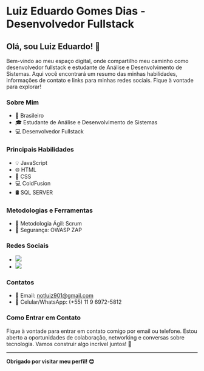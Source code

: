 # Luiz Eduardo Gomes Dias - Desenvolvedor Fullstack

## Olá, sou Luiz Eduardo! 👋

Bem-vindo ao meu espaço digital, onde compartilho meu caminho como desenvolvedor fullstack e estudante de Análise e Desenvolvimento de Sistemas. Aqui você encontrará um resumo das minhas habilidades, informações de contato e links para minhas redes sociais. Fique à vontade para explorar!

### Sobre Mim

- 🌆 Brasileiro
- 🎓 Estudante de Análise e Desenvolvimento de Sistemas
- 💻 Desenvolvedor Fullstack

### Principais Habilidades

- 💡 JavaScript
- 🌐 HTML
- 🎨 CSS
- 💻 ColdFusion
- 🛢️ SQL SERVER

### Metodologias e Ferramentas

- 🔄 Metodologia Ágil: Scrum
- 🔐 Segurança: OWASP ZAP

### Redes Sociais

- <a href="https://www.linkedin.com/in/luiz-eduardo-gomes-dias/" alt="Linkedin">
  <img src="https://img.shields.io/badge/-Linkedin-0e76a8?style=flat-square&logo=Linkedin&logoColor=white&link=https://www.linkedin.com/in/luiz-eduardo-gomes-dias/" /></a>
- <a  href="https://www.instagram.com/_gomeszlu/" alt="Instagram">
  <img src="https://img.shields.io/badge/-Instagram-DF0174?style=flat-square&labelColor=DF0174&logo=instagram&logoColor=white&link=https://www.instagram.com/_gomeszlu/"/></a>

### Contatos

- 📧 Email: notluiz901@gmail.com
- 📱 Celular/WhatsApp: (+55) 11 9 6972-5812

### Como Entrar em Contato

Fique à vontade para entrar em contato comigo por email ou telefone. Estou aberto a oportunidades de colaboração, networking e conversas sobre tecnologia. Vamos construir algo incrível juntos! 🚀

---

**Obrigado por visitar meu perfil! 😊**
